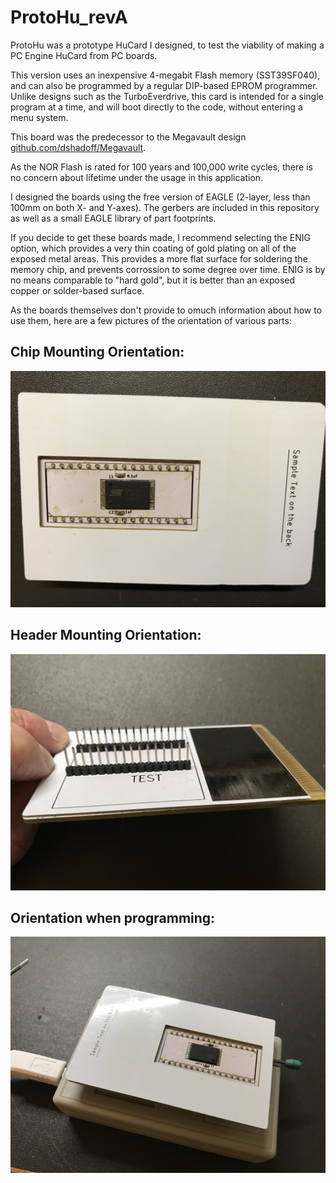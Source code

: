 # ProtoHu_revA

ProtoHu was a prototype HuCard I designed, to test the viability of making a
PC Engine HuCard from PC boards.

This version uses an inexpensive 4-megabit Flash memory (SST39SF040), and can
also be programmed by a regular DIP-based EPROM programmer.  Unlike designs such
as the TurboEverdrive, this card is intended for a single program at a time,
and will boot directly to the code, without entering a menu system.

This board was the predecessor to the Megavault design
[github.com/dshadoff/Megavault](https://github.com/dshadoff/Megavault).

As the NOR Flash is rated for 100 years and 100,000 write cycles, there is no
concern about lifetime under the usage in this application.

I designed the boards using the free version of EAGLE (2-layer, less than 100mm
on both X- and Y-axes).  The gerbers are included in this repository as well as
a small EAGLE library of part footprints.

If you decide to get these boards made, I recommend selecting the ENIG option,
which provides a very thin coating of gold plating on all of the exposed metal
areas.  This provides a more flat surface for soldering the memory chip, and
prevents corrossion to some degree over time.  ENIG is by no means comparable
to "hard gold", but it is better than an exposed copper or solder-based surface.

As the boards themselves don't provide to omuch information about how to use them,
here are a few pictures of the orientation of various parts:

## Chip Mounting Orientation:
![Chip Mounting Orientation](images/Chip_Orientation.jpg)

## Header Mounting Orientation:
![Header Mounting Orientation](images/Header_Orientation.jpg)

## Orientation when programming:
![Programming Orientation](images/Programming_Orientation.jpg)

